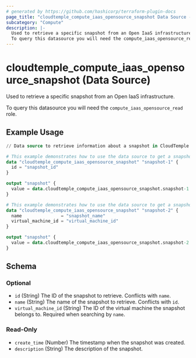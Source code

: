 ```yaml
---
# generated by https://github.com/hashicorp/terraform-plugin-docs
page_title: "cloudtemple_compute_iaas_opensource_snapshot Data Source - terraform-provider-cloudtemple"
subcategory: "Compute"
description: |-
  Used to retrieve a specific snapshot from an Open IaaS infrastructure.
  To query this datasource you will need the compute_iaas_opensource_read role.
---
```


# cloudtemple_compute_iaas_opensource_snapshot (Data Source)

Used to retrieve a specific snapshot from an Open IaaS infrastructure.

To query this datasource you will need the `compute_iaas_opensource_read` role.

## Example Usage

```terraform
// Data source to retrieve information about a snapshot in CloudTemple IaaS OpenSource.

# This example demonstrates how to use the data source to get a snapshot by its ID.
data "cloudtemple_compute_iaas_opensource_snapshot" "snapshot-1" {
  id = "snapshot_id"
}

output "snapshot" {
  value = data.cloudtemple_compute_iaas_opensource_snapshot.snapshot-1
}

# This example demonstrates how to use the data source to get a snapshot by its name and virtual machine ID.
data "cloudtemple_compute_iaas_opensource_snapshot" "snapshot-2" {
  name               = "snapshot_name"
  virtual_machine_id = "virtual_machine_id"
}

output "snapshot" {
  value = data.cloudtemple_compute_iaas_opensource_snapshot.snapshot-2
}
```

<!-- schema generated by tfplugindocs -->
## Schema

### Optional

- `id` (String) The ID of the snapshot to retrieve. Conflicts with `name`.
- `name` (String) The name of the snapshot to retrieve. Conflicts with `id`.
- `virtual_machine_id` (String) The ID of the virtual machine the snapshot belongs to. Required when searching by `name`.

### Read-Only

- `create_time` (Number) The timestamp when the snapshot was created.
- `description` (String) The description of the snapshot.


